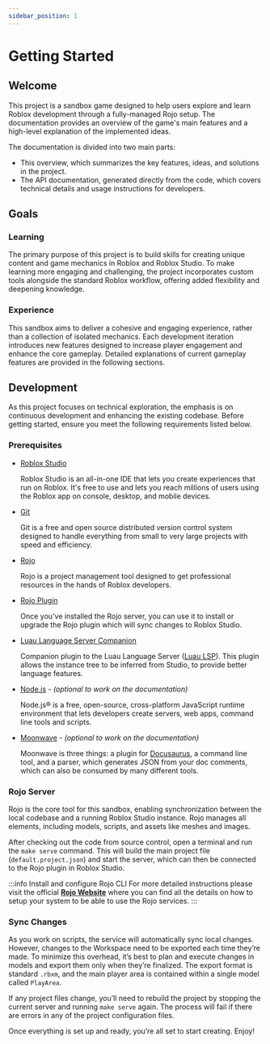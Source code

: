 ```yaml
---
sidebar_position: 1
---
```


# Getting Started

## Welcome

This project is a sandbox game designed to help users explore and learn Roblox
development through a fully-managed Rojo setup. The documentation provides an
overview of the game's main features and a high-level explanation of the implemented ideas.

The documentation is divided into two main parts:

- This overview, which summarizes the key features, ideas, and solutions in the project.
- The API documentation, generated directly from the code, which covers technical
  details and usage instructions for developers.

## Goals

### Learning

The primary purpose of this project is to build skills for creating unique content
and game mechanics in Roblox and Roblox Studio. To make learning more engaging
and challenging, the project incorporates custom tools alongside the standard Roblox
workflow, offering added flexibility and deepening knowledge.

### Experience

This sandbox aims to deliver a cohesive and engaging experience, rather than a
collection of isolated mechanics. Each development iteration introduces new features
designed to increase player engagement and enhance the core gameplay. Detailed
explanations of current gameplay features are provided in the following sections.

## Development

As this project focuses on technical exploration, the emphasis is on continuous
development and enhancing the existing codebase. Before getting started, ensure
you meet the following requirements listed below.

### Prerequisites

- [Roblox Studio](https://create.roblox.com/docs/studio/setting-up-roblox-studio)

  Roblox Studio is an all-in-one IDE that lets you create experiences that run on
  Roblox. It's free to use and lets you reach millions of users using the Roblox
  app on console, desktop, and mobile devices.

- [Git](https://git-scm.com)

  Git is a free and open source distributed version control system designed to
  handle everything from small to very large projects with speed and efficiency.

- [Rojo](https://rojo.space/docs/v7)

  Rojo is a project management tool designed to get professional resources in
  the hands of Roblox developers.

- [Rojo Plugin](https://rojo.space/docs/v7/getting-started/installation/#installing-the-plugin)

  Once you've installed the Rojo server, you can use it to install or upgrade
  the Rojo plugin which will sync changes to Roblox Studio.

- [Luau Language Server Companion](https://create.roblox.com/store/asset/10913122509/Luau-Language-Server-Companion?externalSource=www)

  Companion plugin to the Luau Language Server ([Luau LSP](https://github.com/JohnnyMorganz/luau-lsp)). This plugin allows the instance
  tree to be inferred from Studio, to provide better language features.

- [Node.js](https://nodejs.org/en) - _(optional to work on the documentation)_

  Node.js® is a free, open-source, cross-platform JavaScript runtime environment
  that lets developers create servers, web apps, command line tools and scripts.

- [Moonwave](https://eryn.io/moonwave/docs/intro) - _(optional to work on the documentation)_

  Moonwave is three things: a plugin for [Docusaurus](https://docusaurus.io), a command line tool, and a
  parser, which generates JSON from your doc comments, which can also be consumed
  by many different tools.

### Rojo Server

Rojo is the core tool for this sandbox, enabling synchronization between the local
codebase and a running Roblox Studio instance. Rojo manages all elements, including
models, scripts, and assets like meshes and images.

After checking out the code from source control, open a terminal and run the
`make serve` command. This will build the main project file (`default.project.json`)
and start the server, which can then be connected to the Rojo plugin in Roblox Studio.

:::info Install and configure Rojo CLI
For more detailed instructions please visit the official **[Rojo Website](https://rojo.space/docs/v7/getting-started/installation/)**
where you can find all the details on how to setup your system to be able to
use the Rojo services.
:::

### Sync Changes

As you work on scripts, the service will automatically sync local changes. However,
changes to the Workspace need to be exported each time they’re made. To minimize
this overhead, it’s best to plan and execute changes in models and export them only
when they’re finalized. The export format is standard `.rbxm`, and the main player area
is contained within a single model called `PlayArea`.

If any project files change, you’ll need to rebuild the project by stopping the
current server and running `make serve` again. The process will fail if there are
errors in any of the project configuration files.

Once everything is set up and ready, you’re all set to start creating. Enjoy!
